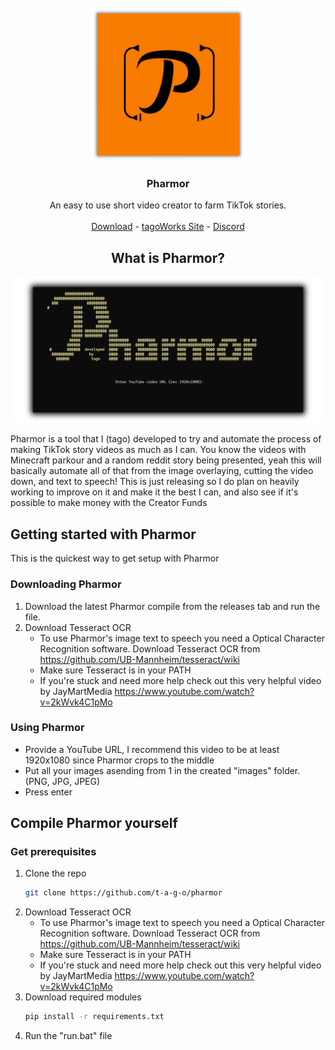 <br />
<div align="center">
  <a href="https://github.com/t-a-g-o/pharmor">
    <img src="logo.png" alt="Logo" width="245" height="245">
  </a>
<h3 align="center">Pharmor</h3>
  <p align="center">
    An easy to use short video creator to farm TikTok stories.
    <br />
    <br />
    <a href="https://github.com/t-a-g-o/pharmor/releases">Download</a>
    -
    <a href="https://tago.works">tagoWorks Site</a>
    -
    <a href="https://tago.works/discord">Discord</a>
  </p>
</div>
<h2 align="center">What is Pharmor?</h2>

 ![Pharmor](https://github.com/t-a-g-o/pharmor/blob/ba93865ed3764a81b0bbfb1bb32de45c4303acda/showcase.png)

Pharmor is a tool that I (tago) developed to try and automate the process of making TikTok story videos as much as I can. You know the videos with Minecraft parkour and a random reddit story being
presented, yeah this will basically automate all of that from the image overlaying, cutting the video down, and text to speech!
This is just releasing so I do plan on heavily working to improve on it and make it the best I can, and also see if it's possible to make money with the Creator Funds

## Getting started with Pharmor
This is the quickest way to get setup with Pharmor
### Downloading Pharmor
1. Download the latest Pharmor compile from the releases tab and run the file.
2. Download Tesseract OCR
   * To use Pharmor's image text to speech you need a Optical Character Recognition software. Download Tesseract OCR from https://github.com/UB-Mannheim/tesseract/wiki
   * Make sure Tesseract is in your PATH
   * If you're stuck and need more help check out this very helpful video by JayMartMedia https://www.youtube.com/watch?v=2kWvk4C1pMo
### Using Pharmor
* Provide a YouTube URL, I recommend this video to be at least 1920x1080 since Pharmor crops to the middle
* Put all your images asending from 1 in the created "images" folder. (PNG, JPG, JPEG)
* Press enter

## Compile Pharmor yourself

### Get prerequisites
1. Clone the repo
   ```sh
   git clone https://github.com/t-a-g-o/pharmor
   ```
2. Download Tesseract OCR
   * To use Pharmor's image text to speech you need a Optical Character Recognition software. Download Tesseract OCR from https://github.com/UB-Mannheim/tesseract/wiki
   * Make sure Tesseract is in your PATH
   * If you're stuck and need more help check out this very helpful video by JayMartMedia https://www.youtube.com/watch?v=2kWvk4C1pMo
3. Download required modules
   ```sh
   pip install -r requirements.txt
   ```
4. Run the "run.bat" file
